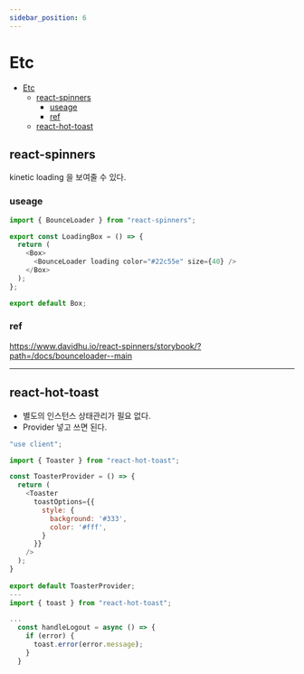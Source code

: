 ```yaml
---
sidebar_position: 6
---
```


# Etc
- [Etc](#etc)
  - [react-spinners](#react-spinners)
    - [useage](#useage)
    - [ref](#ref)
  - [react-hot-toast](#react-hot-toast)


## react-spinners

kinetic loading 을 보여줄 수 있다.  

### useage

```js
import { BounceLoader } from "react-spinners";

export const LoadingBox = () => {
  return (
    <Box>
      <BounceLoader loading color="#22c55e" size={40} />
    </Box>
  );
};

export default Box;

```

### ref
https://www.davidhu.io/react-spinners/storybook/?path=/docs/bounceloader--main

---

## react-hot-toast

- 별도의 인스턴스 상태관리가 필요 없다.  
- Provider 넣고 쓰면 된다.  

```js
"use client";

import { Toaster } from "react-hot-toast";

const ToasterProvider = () => {
  return ( 
    <Toaster 
      toastOptions={{
        style: {
          background: '#333',
          color: '#fff',
        }
      }}
    /> 
  );
}
 
export default ToasterProvider;
---
import { toast } from "react-hot-toast";

...
  const handleLogout = async () => {
    if (error) {
      toast.error(error.message);
    }
  }

```